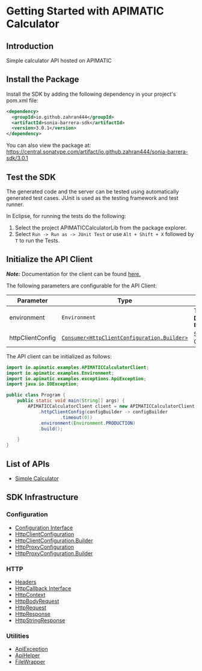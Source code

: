 
# Getting Started with APIMATIC Calculator

## Introduction

Simple calculator API hosted on APIMATIC

## Install the Package

Install the SDK by adding the following dependency in your project's pom.xml file:

```xml
<dependency>
  <groupId>io.github.zahran444</groupId>
  <artifactId>sonia-barrera-sdk</artifactId>
  <version>3.0.1</version>
</dependency>
```

You can also view the package at:
https://central.sonatype.com/artifact/io.github.zahran444/sonia-barrera-sdk/3.0.1

## Test the SDK

The generated code and the server can be tested using automatically generated test cases.
JUnit is used as the testing framework and test runner.

In Eclipse, for running the tests do the following:

1. Select the project APIMATICCalculatorLib from the package explorer.
2. Select `Run -> Run as -> JUnit Test` or use `Alt + Shift + X` followed by `T` to run the Tests.

## Initialize the API Client

**_Note:_** Documentation for the client can be found [here.](https://www.github.com/ZahraN444/sonia-barrera-java-sdk/tree/3.0.1/doc/client.md)

The following parameters are configurable for the API Client:

| Parameter | Type | Description |
|  --- | --- | --- |
| environment | `Environment` | The API environment. <br> **Default: `Environment.PRODUCTION`** |
| httpClientConfig | [`Consumer<HttpClientConfiguration.Builder>`](https://www.github.com/ZahraN444/sonia-barrera-java-sdk/tree/3.0.1/doc/http-client-configuration-builder.md) | Set up Http Client Configuration instance. |

The API client can be initialized as follows:

```java
import io.apimatic.examples.APIMATICCalculatorClient;
import io.apimatic.examples.Environment;
import io.apimatic.examples.exceptions.ApiException;
import java.io.IOException;

public class Program {
    public static void main(String[] args) {
        APIMATICCalculatorClient client = new APIMATICCalculatorClient.Builder()
            .httpClientConfig(configBuilder -> configBuilder
                    .timeout(0))
            .environment(Environment.PRODUCTION)
            .build();

    }
}
```

## List of APIs

* [Simple Calculator](https://www.github.com/ZahraN444/sonia-barrera-java-sdk/tree/3.0.1/doc/controllers/simple-calculator.md)

## SDK Infrastructure

### Configuration

* [Configuration Interface](https://www.github.com/ZahraN444/sonia-barrera-java-sdk/tree/3.0.1/doc/configuration-interface.md)
* [HttpClientConfiguration](https://www.github.com/ZahraN444/sonia-barrera-java-sdk/tree/3.0.1/doc/http-client-configuration.md)
* [HttpClientConfiguration.Builder](https://www.github.com/ZahraN444/sonia-barrera-java-sdk/tree/3.0.1/doc/http-client-configuration-builder.md)
* [HttpProxyConfiguration](https://www.github.com/ZahraN444/sonia-barrera-java-sdk/tree/3.0.1/doc/http-proxy-configuration.md)
* [HttpProxyConfiguration.Builder](https://www.github.com/ZahraN444/sonia-barrera-java-sdk/tree/3.0.1/doc/http-proxy-configuration-builder.md)

### HTTP

* [Headers](https://www.github.com/ZahraN444/sonia-barrera-java-sdk/tree/3.0.1/doc/headers.md)
* [HttpCallback Interface](https://www.github.com/ZahraN444/sonia-barrera-java-sdk/tree/3.0.1/doc/http-callback-interface.md)
* [HttpContext](https://www.github.com/ZahraN444/sonia-barrera-java-sdk/tree/3.0.1/doc/http-context.md)
* [HttpBodyRequest](https://www.github.com/ZahraN444/sonia-barrera-java-sdk/tree/3.0.1/doc/http-body-request.md)
* [HttpRequest](https://www.github.com/ZahraN444/sonia-barrera-java-sdk/tree/3.0.1/doc/http-request.md)
* [HttpResponse](https://www.github.com/ZahraN444/sonia-barrera-java-sdk/tree/3.0.1/doc/http-response.md)
* [HttpStringResponse](https://www.github.com/ZahraN444/sonia-barrera-java-sdk/tree/3.0.1/doc/http-string-response.md)

### Utilities

* [ApiException](https://www.github.com/ZahraN444/sonia-barrera-java-sdk/tree/3.0.1/doc/api-exception.md)
* [ApiHelper](https://www.github.com/ZahraN444/sonia-barrera-java-sdk/tree/3.0.1/doc/api-helper.md)
* [FileWrapper](https://www.github.com/ZahraN444/sonia-barrera-java-sdk/tree/3.0.1/doc/file-wrapper.md)

